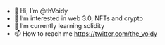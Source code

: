 - 👋 Hi, I’m @thVoidy
- 👀 I’m interested in web 3.0, NFTs and crypto
- 🌱 I’m currently learning solidity
- 📫 How to reach me https://twitter.com/the_voidy
